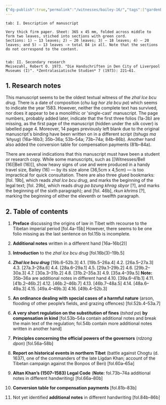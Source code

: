 ```yaml
---
{"dg-publish":true,"permalink":"/witnesses/bailey-16/","tags":["gardenEntry"]}
---
```




```tabs
tab: I. Description of manuscript

Very thick firm paper. Sheet: 365 x 45 mm, folded across middle to form two leaves, stiched into sections with green cord. 
Sections: 1) — 13 leaves; 2) – 20 leaves; 3) – 18 leaves; 4) – 20 leaves; and 5) – 13 leaves -> total 84 in all. Note that the sections do not correspond to the content.


tab: II. Secondary research
Meisezahl, Robert O. 1973. "Die Handschriften in Den City of Liverpool Museums (I)". *Zentralasiatische Studien* 7 (1973): 221–61.
```
## 1. Research notes

This manuscript seems to be the oldest textual witness of the *zhal lce bcu drug*. There is a date of composition (*chu lug hor zla bcu pa*) which seems to indicate the year 1583. However, neither the complete text has survived, nor does it appear to be a monolithic or 'single-cast' manuscript. The page numbers, probably added later, indicate that the first three folios (1a-3b) are missing, as the first page of the manuscript (hidden under the silk cover) is labelled page 4. Moreover, 14 pages previously left blank due to the original manuscript's binding have been written on in a different script (*tshugs ma ‘khyug*) (16a–16b3; 35b–36a; 53b–54a; 73b–74a; 84b–86b). Another hand also added the conversion table for compensation payments (81b–84a).

There are several indications that this manuscript must have been a student or research copy. While some manuscripts, such as [[Witnesses/Bell (16)\|Bell (16)]], show heavy signs of use and were produced in a handy travel size, Bailey (16) — by its size alone (36,5cm x 4,5cm) — is too impractical for quick consultation. 
There are also three glued bookmarks: \[fol. 19b], which reads *zhal lce bcu drug*, and marks the beginning of the legal text; \[fol. 29b], which reads *drug pa bzung khrag sbyor* \[?], and marks the beginning of the sixth paragraph); and \[fol. 46b], *rkun khrims* \[?], marking the beginning of either the eleventh or twelfth paragraph.

## 2. Table of contents

1. **Preface** discussing the origins of law in Tibet with recourse to the Tibetan imperial period \[fol.4a–15b]
	However, there seems to be one folio missing as the last sentence on fol.15b is incomplete.

2. **Additional notes** written in a different hand \[16a–16b(2)]

3. **Introduction** to the *zhal lce bcu drug* \[fol.16b(3)–19b.5]

4. ***Zhal lce bcu drug*** \[19b.6–52b.3]
	4.1. \[19b.5–26a.4]
	4.2. \[26a.5–27a.3]
	4.3. \[27a.3–28a.6]
	4.4. \[28a.6–29a.1]
	4.5. \[29a.1–29b.2]
	4.6. \[29b.2–30a.3]
	4.7. \[30a.3–31b.2]
	4.8. \[31b.2–35a.3]
	4.9. \[35a.4–39a.5] **Note:** 35b–36a are additional notes in different hand
	4.10. \[39a.6–41b.1]
	4.11. \[41b.2–46b.2]
	4.12. \[46b.2–46b.7]
	4.13. \[46b.7–48a.5]
	4.14. \[48a.6–49a.3]
	4.15. \[49a.4–49b.3]
	4.16. \[49b.4–52b.3]

5. **An ordinance dealing with special cases of a harmful nature** (arson, flooding of other people’s fields, and grazing offences) \[fol.52b.4–53a.7]

6. **A very short regulation on the substitution of fines** (*tshad pa*) **by compensation in kind** \[fol.53b–54a contain additional notes and break the main text of the regulation; fol.54b contain more additional notes written in another hand]

7. **Principles concerning the official powers of the governors** (*rdzong dpon*) \[fol.56a–58b]

8. **Report on historical events in northern Tibet** (battle against Chogtu (d. 1637), one of the commanders of the late Ligdan Khan; account of the Tibetan campaign against the Bonpos of Beri) \[fol.60a–65a]

9. **Altan Khan’s (1507–1583) Legal Code** (**Note:** fol.73b–74a additional notes in different handwriting) \[fol.66a–80b]

10.  **Conversion table for compensation payments** \[fol.81b–83b]

11. Not yet identified **additional notes** in different handwriting \[fol.84b–86b]
